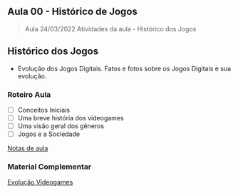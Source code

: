 ## Aula 00 - Histórico de Jogos

> Aula 24/03/2022
> Atividades da aula - Histórico dos Jogos

## Histórico dos Jogos

- Evolução dos Jogos Digitais. Fatos e fotos sobre os Jogos Digitais e sua evolução.

### Roteiro Aula
- [ ] Conceitos Iniciais
- [ ] Uma breve história dos videogames
- [ ] Uma visão geral dos gêneros
- [ ] Jogos e a Sociedade

[Notas de aula](documentos/aula_00_historico_jogos.pdf)


### Material Complementar
[Evolução Videogames](https://www.youtube.com/watch?v=aZOqOCiu9-4)
